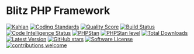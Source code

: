 Blitz PHP Framework
==============

[![Kahlan](https://github.com/blitz-php/framework/workflows/Kahlan/badge.svg)](https://github.com/blitz-php/framework/actions/workflows/test-kahlan.yml)
[![Coding Standards](https://github.com/blitz-php/framework/actions/workflows/test-coding-standards.yml/badge.svg)](https://github.com/blitz-php/framework/actions/workflows/test-coding-standards.yml)
[![Quality Score](https://img.shields.io/scrutinizer/g/blitz-php/framework.svg?style=flat-square)](https://scrutinizer-ci.com/g/blitz-php/framework)
[![Build Status](https://scrutinizer-ci.com/g/blitz-php/framework/badges/build.png?b=main)](https://scrutinizer-ci.com/g/blitz-php/framework/build-status/main)
[![Code Intelligence Status](https://scrutinizer-ci.com/g/blitz-php/framework/badges/code-intelligence.svg?b=main)](https://scrutinizer-ci.com/code-intelligence)
[![PHPStan](https://github.com/blitz-php/framework/actions/workflows/test-phpstan.yml/badge.svg)](https://github.com/blitz-php/framework/actions/workflows/test-phpstan.yml)
[![PHPStan level](https://img.shields.io/badge/PHPStan-level%204-brightgreen)](phpstan.neon.dist)
[![Total Downloads](http://poser.pugx.org/blitz-php/framework/downloads)](https://packagist.org/packages/blitz-php/framework)
[![Latest Version](https://img.shields.io/packagist/v/blitz-php/framework.svg?style=flat-square)](https://packagist.org/packages/blitz-php/framework)
[![GitHub stars](https://img.shields.io/github/stars/blitz-php/framework)](https://packagist.org/packages/blitz-php/framework)
[![Software License](https://img.shields.io/badge/License-MIT-brightgreen.svg?style=flat-square)](LICENSE)
[![contributions welcome](https://img.shields.io/badge/contributions-welcome-brightgreen.svg?style=flat)](https://github.com/blitz-php/framework/pulls)

<br>
